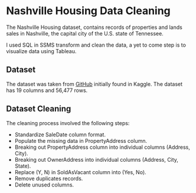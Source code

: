 # Nashville Housing Data Cleaning 

The Nashville Housing dataset, contains records of properties and lands sales in Nashville, the capital city of the U.S. state of Tennessee.

I used SQL in SSMS transform and clean the data, a yet to come step is to visualize data using Tableau.  

## Dataset
The dataset was taken from [GitHub](https://github.com/AlexTheAnalyst/PortfolioProjects/blob/main/Nashville%20Housing%20Data%20for%20Data%20Cleaning.xlsx) initially found in Kaggle. The dataset has 19 columns and 56,477 rows.


## Dataset Cleaning
The cleaning process involved the following steps:
- Standardize SaleDate column format.
- Populate the missing data in PropertyAddress column.
- Breaking out PropertyAddress column into individual columns (Address, City).
- Breaking out OwnerAddress into individual columns (Address, City, State).
- Replace (Y, N) in SoldAsVacant column into (Yes, No).
- Remove duplicates records.
- Delete unused columns.




